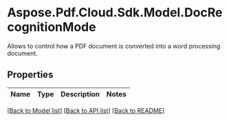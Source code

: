 # Aspose.Pdf.Cloud.Sdk.Model.DocRecognitionMode
Allows to control how a PDF document is converted into a word processing document.

## Properties

Name | Type | Description | Notes
------------ | ------------- | ------------- | -------------

[[Back to Model list]](../README.md#documentation-for-models) [[Back to API list]](../README.md#documentation-for-api-endpoints) [[Back to README]](../README.md)

